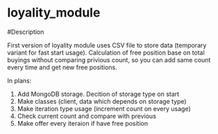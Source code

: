 # loyality_module

#Description

First version of loyality module uses CSV file to store data (temporary variant for fast start usage). Calculation of free position base on total buyings without comparing privious count, so you can add same count every time and get new free positions.

In plans:
1. Add MongoDB storage. Decition of storage type on start
2. Make classes (client, data which depends on storage type)
3. Make iteration type usage (increment count on every usage)
4. Check current count and compare with previous
5. Make offer every iteraion if have free position